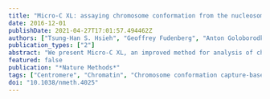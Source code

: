 ```yaml
---
title: "Micro-C XL: assaying chromosome conformation from the nucleosome to the entire genome"
date: 2016-12-01
publishDate: 2021-04-27T17:01:57.494462Z
authors: ["Tsung-Han S. Hsieh", "Geoffrey Fudenberg", "Anton Goloborodko", "Oliver J. Rando"]
publication_types: ["2"]
abstract: "We present Micro-C XL, an improved method for analysis of chromosome folding at mononucleosome resolution. Using long crosslinkers and isolation of insoluble chromatin, Micro-C XL increases signal-to-noise ratio. Micro-C XL maps of budding and fission yeast genomes capture both short-range chromosome fiber features such as chromosomally interacting domains and higher order features such as centromere clustering. Micro-C XL provides a single assay to interrogate chromosome folding at length scales from the nucleosome to the full genome."
featured: false
publication: "*Nature Methods*"
tags: ["Centromere", "Chromatin", "Chromosome conformation capture-based methods", "Chromosome Mapping", "Chromosomes", "Fungal", "Epigenetics", "Model fungi", "Nucleosomes", "Saccharomyces cerevisiae", "Schizosaccharomyces", "Signal-To-Noise Ratio"]
doi: "10.1038/nmeth.4025"
---
```


